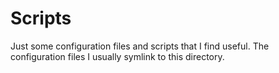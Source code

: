 Scripts
=======

Just some configuration files and scripts that I find useful. The
configuration files I usually symlink to this directory.
